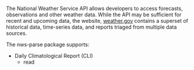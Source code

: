 The National Weather Service API allows developers to access forecasts,
observations and other weather data. While the API may be sufficient for recent
and upcoming data, the website, [weather.gov](https://weather.gov) contains a
superset of historical data, time-series data, and reports triaged from multiple
data sources.

The nws-parse package supports:
- Daily Climatological Report (CLI)
  - read
